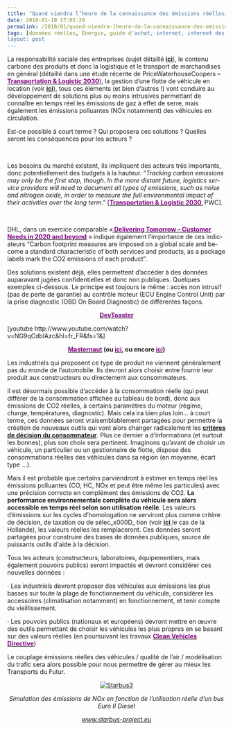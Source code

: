 ```yaml
---
title: "Quand viendra l’heure de la connaissance des émissions réelles…"
date: 2010-01-19 17:02:20
permalink: /2010/01/quand-viendra-lheure-de-la-connaissance-des-emissions-reelles.html
tags: [données réelles, Energie, guide d'achat, internet, internet des objets, iphone, partage de données, TIC, Véhicule]
layout: post
---
```


<p class="MsoNormal"><span>La responsabilité sociale des entreprises (sujet détaillé <a href="https://gabrielplassat.github.io/transportsdufutur/2010/01/la-responsabilite-sociale-de-lentreprise-et-les-tic.html"><strong>ici</strong></a>), le contenu carbone des produits et donc la logistique et le transport de marchandises en général (détaillé dans une étude récente de PriceWaterhouseCoopers – <strong><a href="http://www.pwc.com/gx/en/forms/tl2030.jhtml"><font color="#800080">Transportation & Logistic 2030</font></a></strong>), la gestion d’une flotte de véhicule en location (voir <strong><a href="http://www.arval.fr/fre/location-longue-duree/home/actualite-presse/communiques-de-presse/articles/trophee-2009-environnement-secu.html">ici</a></strong>), tous ces éléments (et bien d’autres !) vont conduire au développement de solutions plus ou moins intrusives permettant de connaître en temps réel les émissions de gaz à effet de serre, mais également les émissions polluantes (NOx notamment) des véhicules en circulation.</span></p> <p class="MsoNormal"><span></span></p> <p class="MsoNormal"><span>Est-ce possible à court terme ? Qui proposera ces solutions ? Quelles seront les conséquences pour les acteurs ? </span></p> <p class="MsoNormal"><span>  </span></p>   <!--more-->  <p class="MsoNormal"><span>Les besoins du marché existent, ils impliquent des acteurs très importants, donc potentiellement des budgets à la hauteur. </span><span lang="EN-GB">“<em>Tracking carbon emissions may only be the first step, though. In the more distant future, logistics service providers will need to document all types of emissions, such as noise and nitrogen oxide, in order to measure the full environmental impact of their activities over the long term</em>.” [</span><strong><span><a href="http://www.pwc.com/gx/en/forms/tl2030.jhtml"><span lang="EN-GB"><font color="#800080">Transportation & Logistic 2030</font></span></a></span></strong><strong><span lang="EN-GB">, </span></strong><span lang="EN-GB">PWC]. </span></p> <p class="MsoNormal"><span lang="EN-GB"></span> </p> <p class="MsoNormal"><span lang="EN-GB">DHL, dans un exercice comparable «<strong><a href="http://www.dp-dhl.com/content/dam/logistik_populaer/trends/delphi-studie_english.pdf"><font color="#800080"> Delivering Tomorrow – Customer Needs in 2020 and beyond</font></a></strong> » indique également l’importance de ces indicateurs “Carbon footprint measures are imposed on a global scale and become a standard characteristic of both services and products, as a package labels mark the CO2 emissions of each product”.</span></p> <p class="MsoNormal"><span lang="EN-GB"></span></p> <p class="MsoNormal"><span>Des solutions existent déjà, elles permettent d’accéder à des données auparavant jugées confidentielles et donc non publiques. Quelques exemples ci-dessous. Le principe est toujours le même : accès non intrusif (pas de perte de garantie) au contrôle moteur (ECU Engine Control Unit) par la prise diagnostic (OBD On Board Diagnostic) de différentes façons.</span></p> <p class="MsoNormal"><span></span></p> <p align="center" class="MsoNormal"><strong><span><a href="http://www.devtoaster.com/products/rev/"><font color="#800080">DevToaster</font></a></span></strong></p> <p>  [youtube http://www.youtube.com/watch?v=NG9qCdblAzc&hl=fr_FR&fs=1&]<span> </span></p> <p align="center" class="MsoNormal"><strong><span><a href="http://www.journalauto.com/infos/imprime_article.asp?idarticle=9020"><font color="#800080">Masternaut</font></a> (ou <a href="https://gabrielplassat.github.io/transportsdufutur/wp-content/uploads/sites/6/2010/01/quandviendralheuredelaconnaissancedesmissionsrelles.jpg"><font color="#800080">ici</font></a>, ou encore <a href="http://www.starbus-project.eu/"><font color="#800080">ici</font></a>)</span></strong></p> <p class="MsoNormal"><span></span></p> <p class="MsoNormal"><span>Les industriels qui proposent ce type de produit ne viennent généralement pas du monde de l’automobile. Ils devront alors choisir entre fournir leur produit aux constructeurs ou directement aux consommateurs.</span></p> <p class="MsoNormal"><span></span></p> <p class="MsoNormal"><span>Il est désormais possible d’accéder à la consommation réelle (qui peut différer de la consommation affichée au tableau de bord), donc aux émissions de CO2 réelles, à certains paramètres du moteur (régime, charge, températures, diagnostic). Mais cela ira bien plus loin… à court terme, ces données seront vraisemblablement partagées pour permettre la création de nouveaux outils qui vont alors changer radicalement les <strong><a href="https://gabrielplassat.github.io/transportsdufutur/2009/12/google-googles-comment-lacte-dachat-pourrait-etre-bouleverse.html">critères de décision du consommateur</a></strong>. Plus ce dernier a d’informations (et surtout les bonnes), plus son choix sera pertinent. Imaginons qu’avant de choisir un véhicule, un particulier ou un gestionnaire de flotte, dispose des consommations réelles des véhicules dans sa région (en moyenne, écart type …). </span></p> <p class="MsoNormal"><span></span></p> <p class="MsoNormal"><span>Mais il est probable que certains parviendront à estimer en temps réel les émissions polluantes (CO, HC, NOx et peut être même les particules) avec une précision correcte en complément des émissions de CO2. <strong>La performance environnementale complète du véhicule sera alors accessible en temps réel selon son utilisation réelle</strong>. Les valeurs d’émissions sur les cycles d’homologation ne serviront plus comme critère de décision, de taxation ou de sélec_x000D_
tion (voir <strong><a href="https://gabrielplassat.github.io/transportsdufutur/2009/12/la-hollande-franchit-une-etape-majeure-en-matiere-de-mobilite-individuelle.html">ici<span style="font-weight: normal"> </span></a></strong>le cas de la Hollande), les valeurs réelles les remplaceront. Ces données seront partagées pour construire des bases de données publiques, source de puissants outils d'aide à la décision.</span></p> <p class="MsoNormal"><span></span></p> <p class="MsoNormal"><span>Tous les acteurs (constructeurs, laboratoires, équipementiers, mais également pouvoirs publics) seront impactés et devront considérer ces nouvelles données :</span></p> <p class="MsoNormal"><span><span>·<span> </span></span></span><span dir="ltr"><span>Les industriels devront proposer des véhicules aux émissions les plus basses sur toute la plage de fonctionnement du véhicule, considérer les accessoires (climatisation notamment) en fonctionnement, et tenir compte du vieillissement.</span></span></p> <p class="MsoNormal"><span><span>·<span> </span></span></span><span dir="ltr"><span>Les pouvoirs publics (nationaux et européens) devront mettre en œuvre des outils permettant de choisir les véhicules les plus propres en se basant sur des valeurs réelles (en poursuivant les travaux <strong><a href="http://ec.europa.eu/transport/urban/vehicles/directive/directive_en.htm"><font color="#800080">Clean Vehicles Directive</font></a></strong>)</span></span></p> <p class="MsoNormal"><span></span></p> <p class="MsoNormal"><span>Le couplage émissions réelles des véhicules / qualité de l’air / modélisation du trafic sera alors possible pour nous permettre de gérer au mieux les Transports du Futur.</span></p> <p class="MsoNormal"><span></span></p> <p align="center" class="MsoNormal"><span><a href="https://gabrielplassat.github.io/transportsdufutur/wp-content/uploads/sites/6/old/6a0120a66d2ad4970b0120a7ece1c6970b-pi.jpg"><img alt="Starbus3" border="0" class="asset asset-image at-xid-6a0120a66d2ad4970b0120a7ece1c6970b image-full " src="/wp-content/uploads/sites/6/old/6a0120a66d2ad4970b0120a7ece1c6970b-800wi.jpg" title="Starbus3" /></a> <br /></span></p> <p align="center" class="MsoNormal"></p> <p align="center" class="MsoNormal"><em><span><span>Simulation des émissions de NOx en fonction de l’utilisation réelle d’un bus Euro II Diesel </span></span></em></p> <p align="center" class="MsoNormal"><em><span><a href="http://www.typepad.com/site/blogs/6a0120a66d2ad4970b0128756e7ed4970c/post/www.starbus-project.eu"><span>www.starbus-project.eu</span></a></span></em><em><span></span></em></p> <p class="MsoNormal"><span></span></p>
